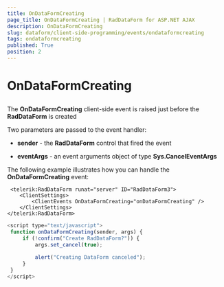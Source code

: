 ```yaml
---
title: OnDataFormCreating
page_title: OnDataFormCreating | RadDataForm for ASP.NET AJAX 
description: OnDataFormCreating
slug: dataform/client-side-programming/events/ondataformcreating
tags: ondataformcreating
published: True
position: 2
---
```


# OnDataFormCreating



## 

The **OnDataFormCreating** client-side event is raised just before the **RadDataForm** is created

Two parameters are passed to the event handler:

* **sender** - the **RadDataForm** control that fired the event

* **eventArgs** - an event arguments object of type **Sys.CancelEventArgs**

The following example illustrates how you can handle the **OnDataFormCreating** event:

````ASPNET
 <telerik:RadDataForm runat="server" ID="RadDataForm3">
    <ClientSettings>
        <ClientEvents OnDataFormCreating="onDataFormCreating" />
    </ClientSettings>
</telerik:RadDataForm>
````


````JavaScript
<script type="text/javascript">
 function onDataFormCreating(sender, args) {
     if (!confirm("Create RadDataForm?")) {
         args.set_cancel(true);

         alert("Creating DataForm canceled");
     }
 }
</script>
````


